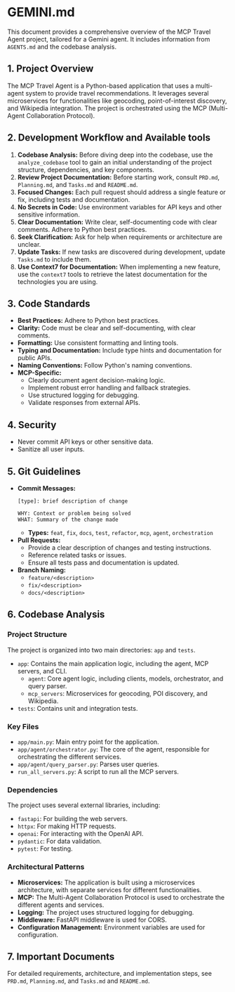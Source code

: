 # GEMINI.md

This document provides a comprehensive overview of the MCP Travel Agent project, tailored for a Gemini agent. It includes information from `AGENTS.md` and the codebase analysis.

## 1. Project Overview

The MCP Travel Agent is a Python-based application that uses a multi-agent system to provide travel recommendations. It leverages several microservices for functionalities like geocoding, point-of-interest discovery, and Wikipedia integration. The project is orchestrated using the MCP (Multi-Agent Collaboration Protocol).

## 2. Development Workflow and Available tools

1.  **Codebase Analysis:** Before diving deep into the codebase, use the `analyze_codebase` tool to gain an initial understanding of the project structure, dependencies, and key components.
2.  **Review Project Documentation:** Before starting work, consult `PRD.md`, `Planning.md`, and `Tasks.md` and `README.md`.
3.  **Focused Changes:** Each pull request should address a single feature or fix, including tests and documentation.
4.  **No Secrets in Code:** Use environment variables for API keys and other sensitive information.
5.  **Clear Documentation:** Write clear, self-documenting code with clear comments. Adhere to Python best practices.
6.  **Seek Clarification:** Ask for help when requirements or architecture are unclear.
7.  **Update Tasks:** If new tasks are discovered during development, update `Tasks.md` to include them.
8.  **Use Context7 for Documentation:** When implementing a new feature, use the `context7` tools to retrieve the latest documentation for the technologies you are using.

## 3. Code Standards

*   **Best Practices:** Adhere to Python best practices.
*   **Clarity:** Code must be clear and self-documenting, with clear comments.
*   **Formatting:** Use consistent formatting and linting tools.
*   **Typing and Documentation:** Include type hints and documentation for public APIs.
*   **Naming Conventions:** Follow Python's naming conventions.
*   **MCP-Specific:**
    *   Clearly document agent decision-making logic.
    *   Implement robust error handling and fallback strategies.
    *   Use structured logging for debugging.
    *   Validate responses from external APIs.

## 4. Security

*   Never commit API keys or other sensitive data.
*   Sanitize all user inputs.

## 5. Git Guidelines

*   **Commit Messages:**
    ```
    [type]: brief description of change

    WHY: Context or problem being solved
    WHAT: Summary of the change made
    ```
    *   **Types:** `feat`, `fix`, `docs`, `test`, `refactor`, `mcp`, `agent`, `orchestration`
*   **Pull Requests:**
    *   Provide a clear description of changes and testing instructions.
    *   Reference related tasks or issues.
    *   Ensure all tests pass and documentation is updated.
*   **Branch Naming:**
    *   `feature/<description>`
    *   `fix/<description>`
    *   `docs/<description>`

## 6. Codebase Analysis

### Project Structure

The project is organized into two main directories: `app` and `tests`.

*   `app`: Contains the main application logic, including the agent, MCP servers, and CLI.
    *   `agent`: Core agent logic, including clients, models, orchestrator, and query parser.
    *   `mcp_servers`: Microservices for geocoding, POI discovery, and Wikipedia.
*   `tests`: Contains unit and integration tests.

### Key Files

*   `app/main.py`: Main entry point for the application.
*   `app/agent/orchestrator.py`: The core of the agent, responsible for orchestrating the different services.
*   `app/agent/query_parser.py`: Parses user queries.
*   `run_all_servers.py`: A script to run all the MCP servers.

### Dependencies

The project uses several external libraries, including:

*   `fastapi`: For building the web servers.
*   `httpx`: For making HTTP requests.
*   `openai`: For interacting with the OpenAI API.
*   `pydantic`: For data validation.
*   `pytest`: For testing.

### Architectural Patterns

*   **Microservices:** The application is built using a microservices architecture, with separate services for different functionalities.
*   **MCP:** The Multi-Agent Collaboration Protocol is used to orchestrate the different agents and services.
*   **Logging:** The project uses structured logging for debugging.
*   **Middleware:** FastAPI middleware is used for CORS.
*   **Configuration Management:** Environment variables are used for configuration.


## 7. Important Documents

For detailed requirements, architecture, and implementation steps, see `PRD.md`, `Planning.md`, and `Tasks.md` and `README.md`.


